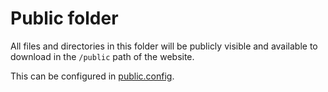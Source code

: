 # Public folder

All files and directories in this folder will be publicly visible and available
to download in the `/public` path of the website.

This can be configured in [public.config](../public.conf).
